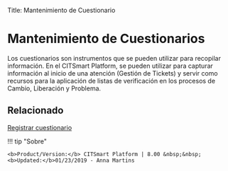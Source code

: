 Title: Mantenimiento de Cuestionario

# Mantenimiento de Cuestionarios

Los cuestionarios son instrumentos que se pueden utilizar para recopilar información. En el CITSmart Platform, se pueden utilizar para capturar información al inicio de una atención (Gestión de Tickets) y servir como recursos para la aplicación de listas de verificación en los procesos de Cambio, Liberación y Problema.

## Relacionado

[Registrar cuestionario][1]

[1]:/es-es/citsmart-esp-8/platform-administration/questionnaires/questionaires-management/register-questionnaire.html


!!! tip "Sobre"

    <b>Product/Version:</b> CITSmart Platform | 8.00 &nbsp;&nbsp;
    <b>Updated:</b>01/23/2019 - Anna Martins  
	

	
